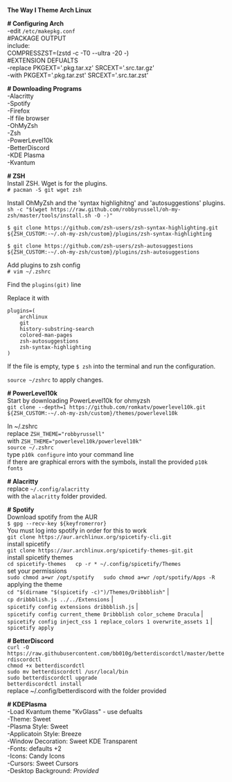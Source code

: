 **The Way I Theme Arch Linux**  
  
**# Configuring Arch**  
-edit `/etc/makepkg.conf`  
#PACKAGE OUTPUT  
include:  
COMPRESSZST=(zstd -c -T0 --ultra -20 -)  
#EXTENSION DEFUALTS  
-replace PKGEXT='.pkg.tar.xz' SRCEXT='.src.tar.gz'  
-with PKGEXT='.pkg.tar.zst' SRCEXT='.src.tar.zst'  
  
**# Downloading Programs**  
-Alacritty  
-Spotify  
-Firefox  
-lf file browser  
-OhMyZsh  
-Zsh  
-PowerLevel10k  
-BetterDiscord  
-KDE Plasma  
-Kvantum  
  
**# ZSH**  
Install ZSH. Wget is for the plugins.  
`# pacman -S git wget zsh`  
  
Install OhMyZsh and the 'syntax highlighitng' and 'autosuggestions' plugins.  
`sh -c "$(wget https://raw.github.com/robbyrussell/oh-my-zsh/master/tools/install.sh -O -)"`  
  
`$ git clone https://github.com/zsh-users/zsh-syntax-highlighting.git ${ZSH_CUSTOM:-~/.oh-my-zsh/custom}/plugins/zsh-syntax-highlighting`  
  
`$ git clone https://github.com/zsh-users/zsh-autosuggestions ${ZSH_CUSTOM:-~/.oh-my-zsh/custom}/plugins/zsh-autosuggestions`  
  
Add plugins to zsh config  
`# vim ~/.zshrc`  
  
Find the `plugins(git)` line  
  
Replace it with 
```
plugins=(  
    archlinux  
    git  
    history-substring-search  
    colored-man-pages  
    zsh-autosuggestions  
    zsh-syntax-highlighting  
)
```
If the file is empty, type `$ zsh` into the terminal and run the configuration.  
  
`source ~/zshrc` to apply changes.  
  
**# PowerLevel10k**  
Start by downloading PowerLevel10k for ohmyzsh  
`git clone --depth=1 https://github.com/romkatv/powerlevel10k.git ${ZSH_CUSTOM:-~/.oh-my-zsh/custom}/themes/powerlevel10k`  
  
In ~/.zshrc  
replace `ZSH_THEME="robbyrussell"`  
with `ZSH_THEME="powerlevel10k/powerlevel10k"`  
`source ~/.zshrc`  
type `p10k configure` into your command line  
if there are graphical errors with the symbols, install the provided `p10k fonts`  
  
**# Alacritty**  
replace `~/.config/alacritty`  
with the `alacritty` folder provided.  
  
**# Spotify**  
Download spotify from the AUR  
`$ gpg --recv-key ${keyfromerror}`  
You must log into spotify in order for this to work  
`git clone https://aur.archlinux.org/spicetify-cli.git`  
install spicetify  
`git clone https://aur.archlinux.org/spicetify-themes-git.git`  
install spicetify themes  
`cd spicetify-themes  
cp -r * ~/.config/spicetify/Themes`  
set your permissions  
`sudo chmod a+wr /opt/spotify  
sudo chmod a+wr /opt/spotify/Apps -R`  
applying the theme  
`cd "$(dirname "$(spicetify -c)")/Themes/Dribbblish"` |  
`cp dribbblish.js ../../Extensions` |  
`spicetify config extensions dribbblish.js` |  
`spicetify config current_theme Dribbblish color_scheme Dracula` |  
`spicetify config inject_css 1 replace_colors 1 overwrite_assets 1` |  
`spicetify apply`  
  
**# BetterDiscord**  
`curl -O https://raw.githubusercontent.com/bb010g/betterdiscordctl/master/betterdiscordctl`  
`chmod +x betterdiscordctl`  
`sudo mv betterdiscordctl /usr/local/bin`  
`sudo betterdiscordctl upgrade`  
`betterdiscordctl install`  
replace ~/.config/betterdiscord with the folder provided  
  
**# KDEPlasma**  
-Load Kvantum theme "KvGlass" - use defualts  
-Theme: Sweet  
-Plasma Style: Sweet  
-Applicatoin Style: Breeze  
-Window Decoration: Sweet KDE Transparent  
-Fonts: defaults +2  
-Icons: Candy Icons  
-Cursors: Sweet Cursors  
-Desktop Background: *Provided*  
